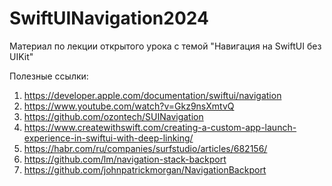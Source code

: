 # SwiftUINavigation2024

Материал по лекции открытого урока с темой "Навигация на SwiftUI без UIKit"

Полезные ссылки:

1. https://developer.apple.com/documentation/swiftui/navigation
2. https://www.youtube.com/watch?v=Gkz9nsXmtvQ
3. https://github.com/ozontech/SUINavigation
4. https://www.createwithswift.com/creating-a-custom-app-launch-experience-in-swiftui-with-deep-linking/
5. https://habr.com/ru/companies/surfstudio/articles/682156/
6. https://github.com/lm/navigation-stack-backport
7. https://github.com/johnpatrickmorgan/NavigationBackport

